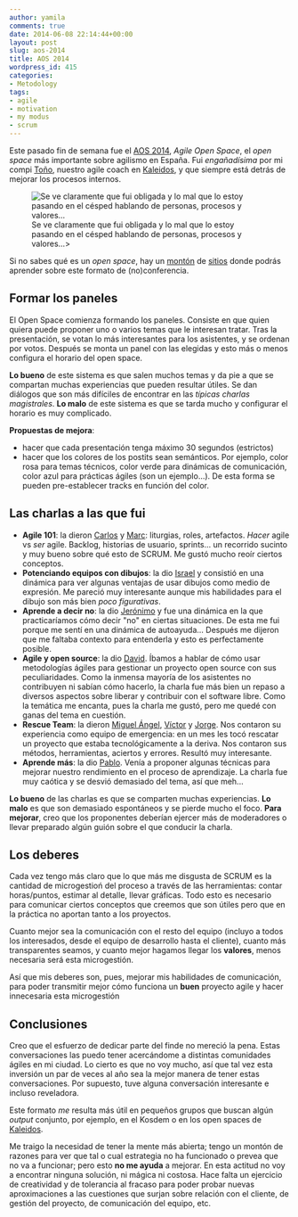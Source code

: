 ```yaml
---
author: yamila
comments: true
date: 2014-06-08 22:14:44+00:00
layout: post
slug: aos-2014
title: AOS 2014
wordpress_id: 415
categories:
- Metodology
tags:
- agile
- motivation
- my modus
- scrum
---
```


Este pasado fin de semana fue el [AOS 2014](http://aos2014.agile-spain.org), _Agile Open Space_, el _open space_ más importante sobre agilismo en España. Fui _engañadísima_ por mi compi [Toño](http://twitter.com/adelatorrefoss), nuestro agile coach en [Kaleidos](http://kaleidos.net), y que siempre está detrás de mejorar los procesos internos.

<figure>
  <img src="/images/2014/06/aos-2014.jpg"
       alt="Se ve claramente que fui obligada y lo mal que lo estoy pasando en el césped hablando de personas, procesos y valores..." />
  <figcaption>Se ve claramente que fui obligada y lo mal que lo estoy pasando en el césped hablando de personas, procesos y valores...>
</figure>

Si no sabes qué es un _open space_, hay un [montón](http://www.proyectosagiles.org/que-es-open-space) de [sitios](http://es.wikipedia.org/wiki/Desconferencia) donde podrás aprender sobre este formato de (no)conferencia.

<!-- more -->



## Formar los paneles



El Open Space comienza formando los paneles. Consiste en que quien quiera puede proponer uno o varios temas que le interesan tratar. Tras la presentación, se votan lo más interesantes para los asistentes, y se ordenan por votos. Después se monta un panel con las elegidas y esto más o menos configura el horario del open space.

**Lo bueno** de este sistema es que salen muchos temas y da pie a que se compartan muchas experiencias que pueden resultar útiles. Se dan diálogos que son más difíciles de encontrar en las _típicas charlas magistrales_. **Lo malo** de este sistema es que se tarda mucho y configurar el horario es muy complicado.

**Propuestas de mejora**:
- hacer que cada presentación tenga máximo 30 segundos (estrictos)
- hacer que los colores de los postits sean semánticos. Por ejemplo, color rosa para temas técnicos, color verde para dinámicas de comunicación, color azul para prácticas ágiles (son un ejemplo...). De esta forma se pueden pre-establecer tracks en función del color.



## Las charlas a las que fui



- **Agile 101**: la dieron [Carlos](http://twitter.com/CarlosTheSailor) y [Marc](http://twitter.com/Cramtirolf): liturgias, roles, artefactos. _Hacer_ agile vs _ser_ agile. Backlog, historias de usuario, sprints... un recorrido sucinto y muy bueno sobre qué esto de SCRUM. Me gustó mucho reoír ciertos conceptos.
- **Potenciando equipos con dibujos**: la dio [Israel](http://twitter.com/ialcazar) y consistió en una dinámica para ver algunas ventajas de usar dibujos como medio de expresión. Me pareció muy interesante aunque mis habilidades para el dibujo son más bien _poco figurativas_.
- **Aprende a decir no**: la dio [Jerónimo](http://twitter.com/giropa832) y fue una dinámica en la que practicaríamos cómo decir "no" en ciertas situaciones. De esta me fui porque me sentí en una dinámica de autoayuda... Después me dijeron que me faltaba contexto para entenderla y esto es perfectamente posible.
- **Agile y open source**: la dio [David](http://twitter.com/David_Baltha). Íbamos a hablar de cómo usar metodologías ágiles para gestionar un proyecto open source con sus peculiaridades. Como la inmensa mayoría de los asistentes no contribuyen ni sabían cómo hacerlo, la charla fue más bien un repaso a diversos aspectos sobre liberar y contribuir con el software libre. Como la temática me encanta, pues la charla me gustó, pero me quedé con ganas del tema en cuestión.
- **Rescue Team**: la dieron [Miguel Ángel](https://twitter.com/elmendalerenda/), [Víctor](https://twitter.com/olareoun/) y [Jorge](https://twitter.com/semurat). Nos contaron su experiencia como equipo de emergencia: en un mes les tocó rescatar un proyecto que estaba tecnológicamente a la deriva. Nos contaron sus métodos, herramientas, aciertos y errores. Resultó muy interesante.
- **Aprende más**: la dio [Pablo](http://twitter.com/pablojimeno). Venía a proponer algunas técnicas para mejorar nuestro rendimiento en el proceso de aprendizaje. La charla fue muy caótica y se desvió demasiado del tema, así que meh...

**Lo bueno** de las charlas es que se comparten muchas experiencias. **Lo malo** es que son demasiado espontáneos y se pierde mucho el foco. **Para mejorar**, creo que los proponentes deberían ejercer más de moderadores o llevar preparado algún guión sobre el que conducir la charla.



## Los deberes



Cada vez tengo más claro que lo que más me disgusta de SCRUM es la cantidad de microgestioń del proceso a través de las herramientas: contar horas/puntos, estimar al detalle, llevar gráficas. Todo esto es necesario para comunicar ciertos conceptos que creemos que son útiles pero que en la práctica no aportan tanto a los proyectos.

Cuanto mejor sea la comunicación con el resto del equipo (incluyo a todos los interesados, desde el equipo de desarrollo hasta el cliente), cuanto más transparentes seamos, y cuanto mejor hagamos llegar los **valores**, menos necesaria será esta microgestión.

Así que mis deberes son, pues, mejorar mis habilidades de comunicación, para poder transmitir mejor cómo funciona un **buen** proyecto agile y hacer innecesaria esta microgestión



## Conclusiones



Creo que el esfuerzo de dedicar parte del finde no mereció la pena. Estas conversaciones las puedo tener acercándome a distintas comunidades ágiles en mi ciudad. Lo cierto es que no voy mucho, así que tal vez esta inversión un par de veces al año sea la mejor manera de tener estas conversaciones. Por supuesto, tuve alguna conversación interesante e incluso reveladora.

Este formato _me_ resulta más útil en pequeños grupos que buscan algún _output_ conjunto, por ejemplo, en el Kosdem o en los open spaces de [Kaleidos](http://kaleidos.net).

Me traigo la necesidad de tener la mente más abierta; tengo un montón de razones para ver que tal o cual estrategia no ha funcionado o prevea que no va a funcionar; pero esto **no me ayuda** a mejorar. En esta actitud no voy a encontrar ninguna solución, ni mágica ni costosa. Hace falta un ejercicio de creatividad y de tolerancia al fracaso para poder probar nuevas aproximaciones a las cuestiones que surjan sobre relación con el cliente, de gestión del proyecto, de comunicación del equipo, etc.


